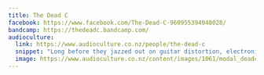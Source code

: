 ```yaml
---
title: The Dead C
facebook: https://www.facebook.com/The-Dead-C-960955394048028/
bandcamp: https://thedeadc.bandcamp.com/
audioculture:
  link: https://www.audioculture.co.nz/people/the-dead-c
  snippet: "Long before they jazzed out on guitar distortion, electronic sound, discordant rhythms and offbeat percussion, Dunedin’s The Dead C were an oddly accessible trio. You'd think the New Zealand success of The Fall and Joy Division would have ushered them into the charts."
  image: https://www.audioculture.co.nz/content/images/1061/modal_deadc.jpg
---
```

